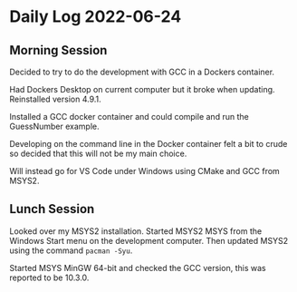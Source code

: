 # Daily Log 2022-06-24

## Morning Session

Decided to try to do the development with GCC in a Dockers container.

Had Dockers Desktop on current computer but it broke when updating. Reinstalled version 4.9.1.

Installed a GCC docker container and could compile and run the GuessNumber example.

Developing on the command line in the Docker container felt a bit to crude so decided that this will not be my main choice.

Will instead go for VS Code under Windows using CMake and GCC from MSYS2.

## Lunch Session

Looked over my MSYS2 installation. Started MSYS2 MSYS from the Windows Start menu on the development computer. Then updated MSYS2 using the command `pacman -Syu`.

Started MSYS MinGW 64-bit and checked the GCC version, this was reported to be 10.3.0.
